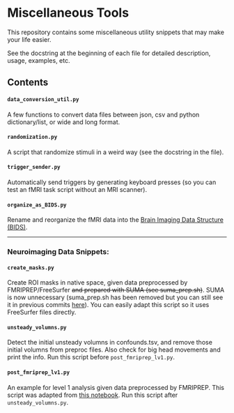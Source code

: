 # Miscellaneous Tools
This repository contains some miscellaneous utility snippets that may make your life easier.

See the docstring at the beginning of each file for detailed description, usage, examples, etc.

## Contents
#### `data_conversion_util.py`
A few functions to convert data files between json, csv and python dictionary/list, or wide and long format.

#### `randomization.py`
A script that randomize stimuli in a weird way (see the docstring in the file).

#### `trigger_sender.py`
Automatically send triggers by generating keyboard presses (so you can test an fMRI task script without an MRI scanner).

#### `organize_as_BIDS.py`
Rename and reorganize the fMRI data into the [Brain Imaging Data Structure (BIDS)](https://www.nature.com/articles/sdata201644).

---
### Neuroimaging Data Snippets:

#### `create_masks.py`
Create ROI masks in native space, given data preprocessed by FMRIPREP/FreeSurfer ~~and prepared with SUMA (see suma_prep.sh)~~.
SUMA is now unnecessary (suma_prep.sh has been removed but you can still see it in previous commits [here](https://github.com/CSNLab/misc-tools/blob/c5ae00875d402f9cb31d0b59a5ee044e330bff8b/neuro_data_snippets/suma_prep.sh)). You can easily adapt this script so it uses FreeSurfer files directly.

#### `unsteady_volumns.py`
Detect the initial unsteady volumns in confounds.tsv, and remove those initial volumns from preproc files. Also check for big head movements and print the info. Run this script before `post_fmriprep_lv1.py`.

#### `post_fmriprep_lv1.py`
An example for level 1 analysis given data preprocessed by FMRIPREP. This script was adapted from [this notebook](https://github.com/poldrack/fmri-analysis-vm/blob/master/analysis/postFMRIPREPmodelling/First%20and%20Second%20Level%20Modeling%20(FSL).ipynb). Run this script after `unsteady_volumns.py`.

